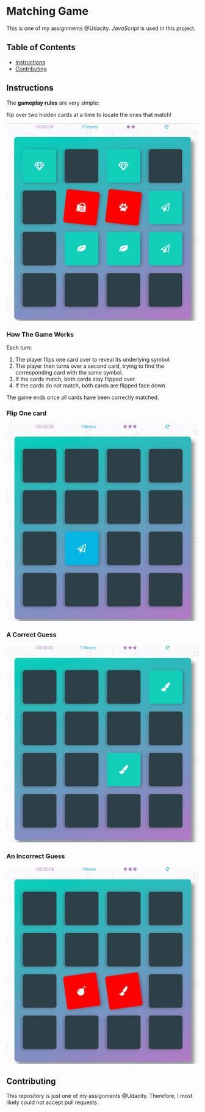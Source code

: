 # Matching Game

This is one of my assignments @Udacity. _JavaScript_ is used in this project.

## Table of Contents

* [Instructions](#instructions)
* [Contributing](#contributing)

## Instructions

The **gameplay rules** are very simple:

flip over two hidden cards at a time to locate the ones that match!

![Image text](img/readme_correct_wrong.jpg)

### How The Game Works
Each turn:

1. The player flips one card over to reveal its underlying symbol.
2. The player then turns over a second card, trying to find the corresponding card with the same symbol.
3. If the cards match, both cards stay flipped over.
4. If the cards do not match, both cards are flipped face down.

The game ends once all cards have been correctly matched.

### Flip One card
![Image text](img/readme_start.jpg)

### A Correct Guess
![Image text](img/readme_correct.jpg)

### An Incorrect Guess
![Image text](img/readme_wrong.jpg)

## Contributing

This repository is just one of my assignments @Udacity. Therefore, I most likely could not accept pull requests.
